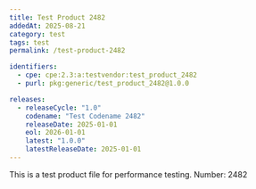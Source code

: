 ```yaml
---
title: Test Product 2482
addedAt: 2025-08-21
category: test
tags: test
permalink: /test-product-2482

identifiers:
  - cpe: cpe:2.3:a:testvendor:test_product_2482
  - purl: pkg:generic/test_product_2482@1.0.0

releases:
  - releaseCycle: "1.0"
    codename: "Test Codename 2482"
    releaseDate: 2025-01-01
    eol: 2026-01-01
    latest: "1.0.0"
    latestReleaseDate: 2025-01-01
---
```


This is a test product file for performance testing. Number: 2482
